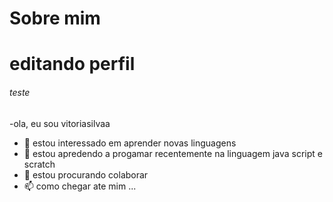 # Sobre mim
 
# editando perfil
###### teste

-ola, eu sou vitoriasilvaa
- 👀 estou interessado em aprender novas linguagens
- 🌱 estou apredendo a progamar recentemente na linguagem java script e scratch
- 💞️ estou procurando colaborar 
- 📫 como chegar ate mim ...

<!---
